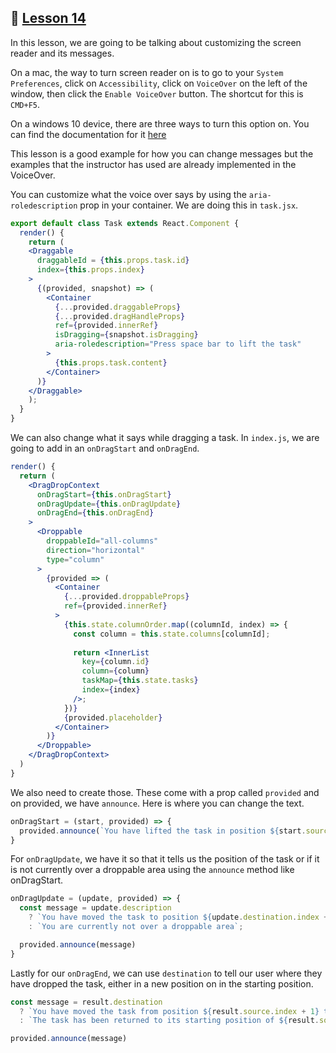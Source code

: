 ## :movie_camera: [Lesson 14](https://egghead.io/lessons/react-customize-screen-reader-messages-for-drag-and-drop-with-react-beautiful-dnd)

<TimeStamp start="0:00" end="0:14">

In this lesson, we are going to be talking about customizing the screen reader and its messages. 

On a mac, the way to turn screen reader on is to go to your `System Preferences`, click on `Accessibility`, click on `VoiceOver` on the left of the window, then click the `Enable VoiceOver` button. The shortcut for this is `CMD+F5`. 

On a windows 10 device, there are three ways to turn this option on. You can find the documentation for it [here](https://support.microsoft.com/en-us/help/4028598/windows-10-start-or-stop-narrator) 

</TimeStamp>

<TimeStamp start="0:50" end="1:09">

This lesson is a good example for how you can change messages but the examples that the instructor has used are already implemented in the VoiceOver. 

You can customize what the voice over says by using the `aria-roledescription` prop in your container. We are doing this in `task.jsx`.  

```jsx
export default class Task extends React.Component {
  render() {
    return (
    <Draggable 
      draggableId = {this.props.task.id} 
      index={this.props.index}
    >
      {(provided, snapshot) => (
        <Container
          {...provided.draggableProps}
          {...provided.dragHandleProps}
          ref={provided.innerRef}
          isDragging={snapshot.isDragging}
          aria-roledescription="Press space bar to lift the task"
        >
          {this.props.task.content}
        </Container>
      )}
    </Draggable>
    );
  }
}
```

</TimeStamp>

<TimeStamp start="1:11" end="1:31">

We can also change what it says while dragging a task. In `index.js`, we are going to add in an `onDragStart` and `onDragEnd`. 

```jsx
render() {
  return (
    <DragDropContext 
      onDragStart={this.onDragStart}
      onDragUpdate={this.onDragUpdate}
      onDragEnd={this.onDragEnd}
    >
      <Droppable 
        droppableId="all-columns" 
        direction="horizontal" 
        type="column"
      >
        {provided => (
          <Container
            {...provided.droppableProps}
            ref={provided.innerRef}
          >
            {this.state.columnOrder.map((columnId, index) => {
              const column = this.state.columns[columnId];
              
              return <InnerList 
                key={column.id} 
                column={column} 
                taskMap={this.state.tasks} 
                index={index}
              />;
            })}
            {provided.placeholder}
          </Container>
        )}
      </Droppable>
    </DragDropContext>
  )
}
```

</TimeStamp>

<TimeStamp start="1:40" end="2:14">

We also need to create those. These come with a prop called `provided` and on provided, we have `announce`. Here is where you can change the text. 

```jsx
onDragStart = (start, provided) => {
  provided.announce(`You have lifted the task in position ${start.source.index + 1}`,)
}
```

</TimeStamp>

<TimeStamp start="2:19" end="2:31">

For `onDragUpdate`, we have it so that it tells us the position of the task or if it is not currently over a droppable area using the `announce` method like onDragStart. 

```jsx
onDragUpdate = (update, provided) => {
  const message = update.description
    ? `You have moved the task to position ${update.destination.index + 1}`
    : `You are currently not over a droppable area`;

  provided.announce(message)
}
```

</TimeStamp>

<TimeStamp start="2:35" end="2:47">

Lastly for our `onDragEnd`, we can use `destination` to tell our user where they have dropped the task, either in a new position on in the starting position. 

```jsx
const message = result.destination
  ? `You have moved the task from position ${result.source.index + 1} to ${result.destination.index +1}`
  : `The task has been returned to its starting position of ${result.source.index + 1}`;

provided.announce(message)
```

</TimeStamp>

